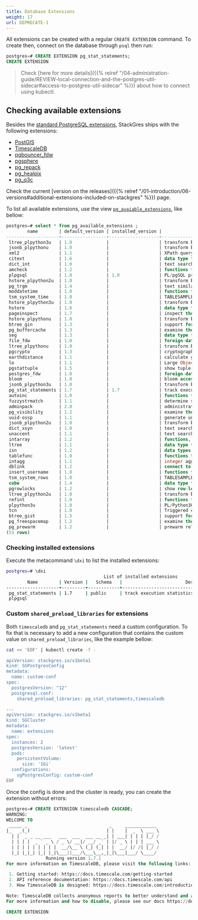 ```yaml
---
title: Database Extensions
weight: 17
url: DEPRECATE-1
---
```


All extensions can be created with a regular `CREATE EXTENSION` command. To create then, connect on the database through `psql` then run:

```sql
postgres=# CREATE EXTENSION pg_stat_statements;
CREATE EXTENSION
```
> Check [here for more details]({{% relref "/04-administration-guide/REVIEW-local-connection-and-the-postgres-util-sidecar#access-to-postgres-util-sidecar" %}}) about how to connect using kubectl.

## Checking available extensions

Besides the [standard PostgreSQL extensions](https://www.postgresql.org/docs/current/contrib.html), StackGres ships with the following extensions:

* [PostGIS](https://github.com/postgis/postgis)
* [TimescaleDB](https://github.com/timescale/timescaledb)
* [pgbouncer_fdw](https://github.com/CrunchyData/pgbouncer_fdw)
* [pgsphere](https://github.com/akorotkov/pgsphere)
* [pg_repack](https://github.com/reorg/pg_repack)
* [pg_healpix](https://gitlab.com/ongresinc/pg_healpix)
* [pg_q3c](https://github.com/segasai/q3c)

Check the current [version on the releases]({{% relref "/01-introduction/06-versions#additional-extensions-included-on-stackgres" %}}) page.

To list all available extensions, use the view [`pg_avaiable_extensions`](https://www.postgresql.org/docs/current/view-pg-available-extensions.html), like bellow:

```sql
postgres=# select * from pg_available_extensions ;
        name        | default_version | installed_version |                               comment                                
--------------------+-----------------+-------------------+----------------------------------------------------------------------
 ltree_plpython3u   | 1.0             |                   | transform between ltree and plpython3u
 jsonb_plpythonu    | 1.0             |                   | transform between jsonb and plpythonu
 xml2               | 1.1             |                   | XPath querying and XSLT
 citext             | 1.6             |                   | data type for case-insensitive character strings
 dict_int           | 1.0             |                   | text search dictionary template for integers
 amcheck            | 1.2             |                   | functions for verifying relation integrity
 plpgsql            | 1.0             | 1.0               | PL/pgSQL procedural language
 hstore_plpython2u  | 1.0             |                   | transform between hstore and plpython2u
 pg_trgm            | 1.4             |                   | text similarity measurement and index searching based on trigrams
 moddatetime        | 1.0             |                   | functions for tracking last modification time
 tsm_system_time    | 1.0             |                   | TABLESAMPLE method which accepts time in milliseconds as a limit
 hstore_plpython3u  | 1.0             |                   | transform between hstore and plpython3u
 hstore             | 1.6             |                   | data type for storing sets of (key, value) pairs
 pageinspect        | 1.7             |                   | inspect the contents of database pages at a low level
 hstore_plpythonu   | 1.0             |                   | transform between hstore and plpythonu
 btree_gin          | 1.3             |                   | support for indexing common datatypes in GIN
 pg_buffercache     | 1.3             |                   | examine the shared buffer cache
 seg                | 1.3             |                   | data type for representing line segments or floating-point intervals
 file_fdw           | 1.0             |                   | foreign-data wrapper for flat file access
 ltree_plpythonu    | 1.0             |                   | transform between ltree and plpythonu
 pgcrypto           | 1.3             |                   | cryptographic functions
 earthdistance      | 1.1             |                   | calculate great-circle distances on the surface of the Earth
 lo                 | 1.1             |                   | Large Object maintenance
 pgstattuple        | 1.5             |                   | show tuple-level statistics
 postgres_fdw       | 1.0             |                   | foreign-data wrapper for remote PostgreSQL servers
 bloom              | 1.0             |                   | bloom access method - signature file based index
 jsonb_plpython3u   | 1.0             |                   | transform between jsonb and plpython3u
 pg_stat_statements | 1.7             | 1.7               | track execution statistics of all SQL statements executed
 autoinc            | 1.0             |                   | functions for autoincrementing fields
 fuzzystrmatch      | 1.1             |                   | determine similarities and distance between strings
 adminpack          | 2.0             |                   | administrative functions for PostgreSQL
 pg_visibility      | 1.2             |                   | examine the visibility map (VM) and page-level visibility info
 uuid-ossp          | 1.1             |                   | generate universally unique identifiers (UUIDs)
 jsonb_plpython2u   | 1.0             |                   | transform between jsonb and plpython2u
 dict_xsyn          | 1.0             |                   | text search dictionary template for extended synonym processing
 unaccent           | 1.1             |                   | text search dictionary that removes accents
 intarray           | 1.2             |                   | functions, operators, and index support for 1-D arrays of integers
 ltree              | 1.1             |                   | data type for hierarchical tree-like structures
 isn                | 1.2             |                   | data types for international product numbering standards
 tablefunc          | 1.0             |                   | functions that manipulate whole tables, including crosstab
 intagg             | 1.1             |                   | integer aggregator and enumerator (obsolete)
 dblink             | 1.2             |                   | connect to other PostgreSQL databases from within a database
 insert_username    | 1.0             |                   | functions for tracking who changed a table
 tsm_system_rows    | 1.0             |                   | TABLESAMPLE method which accepts number of rows as a limit
 cube               | 1.4             |                   | data type for multidimensional cubes
 pgrowlocks         | 1.2             |                   | show row-level locking information
 ltree_plpython2u   | 1.0             |                   | transform between ltree and plpython2u
 refint             | 1.0             |                   | functions for implementing referential integrity (obsolete)
 plpython3u         | 1.0             |                   | PL/Python3U untrusted procedural language
 tcn                | 1.0             |                   | Triggered change notifications
 btree_gist         | 1.5             |                   | support for indexing common datatypes in GiST
 pg_freespacemap    | 1.2             |                   | examine the free space map (FSM)
 pg_prewarm         | 1.2             |                   | prewarm relation data
(53 rows)
```
> 


### Checking installed extensions

Execute the metacommand `\dxi` to list the installed extensions:

```bash
postgres=# \dxi
                                     List of installed extensions
        Name        | Version |   Schema   |                        Description                        
--------------------+---------+------------+-----------------------------------------------------------
 pg_stat_statements | 1.7     | public     | track execution statistics of all SQL statements executed
 plpgsql     
```

### Custom `shared_preload_libraries` for extensions

Both `timescaledb` and `pg_stat_statements` need a custom configuration. To fix that is necessary to add a new configuration that contains the custom value on `shared_preload_libraries`, like the example bellow:

```bash
cat << 'EOF' | kubectl create -f -

apiVersion: stackgres.io/v1beta1
kind: SGPostgresConfig
metadata:
  name: custom-conf
spec:
  postgresVersion: "12"
  postgresql.conf:
    shared_preload_libraries: pg_stat_statements,timescaledb

---
apiVersion: stackgres.io/v1beta1
kind: SGCluster
metadata:
  name: extensions
spec:
  instances: 2
  postgresVersion: 'latest'
  pods:
    persistentVolume: 
      size: '1Gi'
  configurations:
    sgPostgresConfig: custom-conf
EOF
```

Once the config is done and the cluster is ready, you can create the extension without errors:

```sql
postgres=# CREATE EXTENSION timescaledb CASCADE;
WARNING:  
WELCOME TO
 _____ _                               _     ____________  
|_   _(_)                             | |    |  _  \ ___ \ 
  | |  _ _ __ ___   ___  ___  ___ __ _| | ___| | | | |_/ / 
  | | | |  _ ` _ \ / _ \/ __|/ __/ _` | |/ _ \ | | | ___ \ 
  | | | | | | | | |  __/\__ \ (_| (_| | |  __/ |/ /| |_/ /
  |_| |_|_| |_| |_|\___||___/\___\__,_|_|\___|___/ \____/
               Running version 1.7.1
For more information on TimescaleDB, please visit the following links:

 1. Getting started: https://docs.timescale.com/getting-started
 2. API reference documentation: https://docs.timescale.com/api
 3. How TimescaleDB is designed: https://docs.timescale.com/introduction/architecture

Note: TimescaleDB collects anonymous reports to better understand and assist our users.
For more information and how to disable, please see our docs https://docs.timescaledb.com/using-timescaledb/telemetry.

CREATE EXTENSION
```